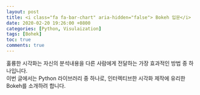 ```yaml
---
layout: post
title: <i class="fa fa-bar-chart" aria-hidden="false"> Bokeh 입문</i>
date: 2020-02-20 19:26:00 +0800
categories: [Python, Visulaization]
tags: [Bohek]
toc: true
comments: true
---
```


훌륭한 시각화는 자신의 분석내용을 다른 사람에게 전달하는 가장 효과적인 방법 중 하나입니다.  
이번 글에서는 Python 라이브러리 중 하나로, 인터렉티브한 시각화 제작에 유리한 Bokeh를 소개하려 합니다.
